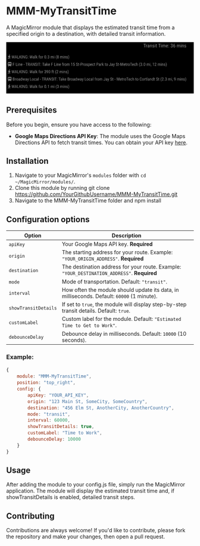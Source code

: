 # MMM-MyTransitTime

A MagicMirror module that displays the estimated transit time from a specified origin to a destination, with detailed transit information.

![Screenshot of MMM-MyTransitTime](/example.png)

## Prerequisites

Before you begin, ensure you have access to the following:
- **Google Maps Directions API Key**: The module uses the Google Maps Directions API to fetch transit times. You can obtain your API key [here](https://cloud.google.com/maps-platform/docs/getting-started).

## Installation

1. Navigate to your MagicMirror's `modules` folder with `cd ~/MagicMirror/modules/`.
2. Clone this module by running git clone https://github.com/YourGithubUsername/MMM-MyTransitTime.git
3. Navigate to the MMM-MyTransitTime folder and npm install

## Configuration options

| Option               | Description  |
|----------------------|--------------|
| `apiKey`             | Your Google Maps API key. **Required** |
| `origin`             | The starting address for your route. Example: `"YOUR_ORIGIN_ADDRESS"`. **Required** |
| `destination`        | The destination address for your route. Example: `"YOUR_DESTINATION_ADDRESS"`. **Required** |
| `mode`               | Mode of transportation. Default: `"transit"`. |
| `interval`           | How often the module should update its data, in milliseconds. Default: `60000` (1 minute). |
| `showTransitDetails` | If set to `true`, the module will display step-by-step transit details. Default: `true`. |
| `customLabel`        | Custom label for the module. Default: `"Estimated Time to Get to Work"`. |
| `debounceDelay`      | Debounce delay in milliseconds. Default: `10000` (10 seconds). |

### Example:

```javascript
{
    module: "MMM-MyTransitTime",
    position: "top_right",
    config: {
        apiKey: "YOUR_API_KEY",
        origin: "123 Main St, SomeCity, SomeCountry",
        destination: "456 Elm St, AnotherCity, AnotherCountry",
        mode: "transit",
        interval: 60000,
        showTransitDetails: true,
        customLabel: "Time to Work",
        debounceDelay: 10000
    }
}
```

## Usage

After adding the module to your config.js file, simply run the MagicMirror application. The module will display the estimated transit time and, if showTransitDetails is enabled, detailed transit steps.

## Contributing

Contributions are always welcome! If you'd like to contribute, please fork the repository and make your changes, then open a pull request.





